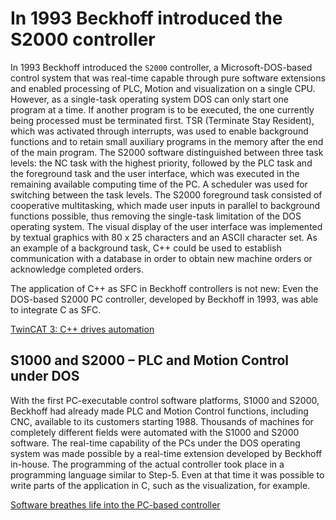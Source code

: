 # In 1993 Beckhoff introduced the S2000 controller

In 1993 Beckhoff introduced the `S2000` controller, a Microsoft-DOS-based control system that was real-time capable through pure software extensions and enabled processing of PLC, Motion and visualization on a single CPU. However, as a single-task operating system DOS can only start one program at a time. If another program is to be executed, the one currently being processed must be terminated first. TSR (Terminate Stay Resident), which was activated through interrupts, was used to enable background functions and to retain small auxiliary programs in the memory after the end of the main program. The S2000 software distinguished between three task levels: the NC task with the highest priority, followed by the PLC task and the foreground task and the user interface, which was executed in the remaining available computing time of the PC. A scheduler was used for switching between the task levels. The S2000 foreground task consisted of cooperative multitasking, which made user inputs in parallel to background functions possible, thus removing the single-task limitation of the DOS operating system. The visual display of the user interface was implemented by textual graphics with 80 x 25 characters and an ASCII character set. As an example of a background task, C++ could be used to establish communication with a database in order to obtain new machine orders or acknowledge completed orders.

The application of C++ as SFC in Beckhoff controllers is not new: Even the DOS-based S2000 PC controller, developed by Beckhoff in 1993, was able to integrate C as SFC.

[TwinCAT 3: C++ drives automation](http://www.pc-control.net/pdf/special_25_years_pcc/products/pcc_special_0811_twincat3_e.pdf)

## S1000 and S2000 – PLC and Motion Control under DOS

With the first PC-executable control software platforms, S1000 and S2000, Beckhoff had already made PLC and Motion Control functions, including CNC, available to its customers starting 1988. Thousands of machines for completely different fields were automated with the S1000 and S2000 software. The real-time capability of the PCs under the DOS operating system was made possible by a real-time extension developed by Beckhoff in-house. The programming of the actual controller took place in a programming language similar to Step-5. Even at that time it was possible to write parts of the application in C, such as the visualization, for example. 

[Software breathes life into the PC-based controller](http://www.pc-control.net/pdf/special_25_years_pcc/products/pcc_special_0811_software_e.pdf)
